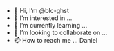 - 👋 Hi, I’m @blc-ghst
- 👀 I’m interested in ...
- 🌱 I’m currently learning ...
- 💞️ I’m looking to collaborate on ...
- 📫 How to reach me ...
Daniel
<!---
blc-ghst/blc-ghst is a ✨ special ✨ repository because its `README.md` (this file) appears on your GitHub profile.
You can click the Preview link to take a look at your changes.
--->
